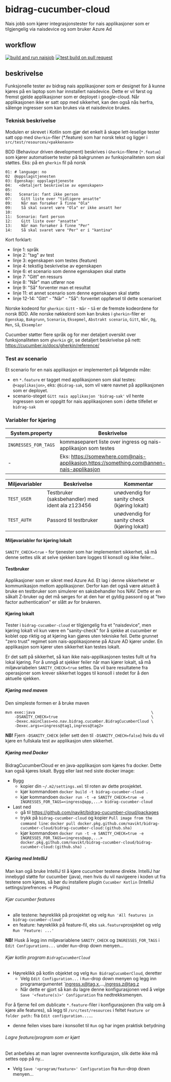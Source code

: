 # bidrag-cucumber-cloud
Nais jobb som kjører integrasjonstester for nais applikasjoner som er tilgjengelig via naisdevice og som bruker Azure Ad

## workflow
[![build and run naisjob](https://github.com/navikt/bidrag-cucumber-cloud/actions/workflows/build-and-run.yaml/badge.svg)](https://github.com/navikt/bidrag-cucumber-cloud/actions/workflows/build-and-run.yaml)
[![test build on pull request](https://github.com/navikt/bidrag-cucumber-cloud/actions/workflows/pr.yaml/badge.svg)](https://github.com/navikt/bidrag-cucumber-cloud/actions/workflows/pr.yaml)

## beskrivelse

Funksjonelle tester av bidrag nais applikasjoner som er designet for å kunne kjøres på en laptop som har innstallert naisdevice. Dette er vil først
og fremst gjelde applikasjoner som er deployet i google-cloud. Når applikasjonen ikke er satt opp med sikkerhet, kan den også nås herfra, sålenge
ingresser som kan brukes via et naisdevice brukes.

### Teknisk beskrivelse

Modulen er skrevet i Kotlin som gjør det enkelt å skape lett-leselige tester satt opp med `Gherkin`-filer (*.feature) som har norsk tekst og ligger i
`src/test/resources/<pakkenavn>`

BDD (Behaviour driven development) beskrives i `Gherkin`-filene (`*.featue`) som kjører automatiserte tester på bakgrunnen av funksjonaliteten som
skal støttes. Eks: på en `gherkin` fil på norsk 

```
01: # language: no
02  @oppslagstjenesten
03: Egenskap: oppslagstjeneste
04:   <detaljert beskrivelse av egenskapen>
05: 
06:   Scenario: fant ikke person
07:    Gitt liste over "tidligere ansatte"
09:    Når man forsøker å finne "Ola"
09:    Så skal svaret være "Ola" er ikke ansatt her
10:
11:  Scenario: fant person
12:    Gitt liste over "ansatte"
13:    Når man forsøker å finne "Per"
14:    Så skal svaret være "Per" er i "kantina"
```

Kort forklart:
- linje 1: språk
- linje 2: "tag" av test
- linje 3: egenskapen som testes (feature)
- linje 4: tekstlig beskrivelse av egenskapen
- linje 6: et scenario som denne egenskapen skal støtte
- linje 7: "Gitt" en ressurs
- linje 8: "Når" man utfører noe
- linje 9: "Så" forventer man et resultat
- linje 11: et annet scenario som denne egenskapen skal støtte
- linje 12-14: "Gitt" - "Når" - "Så": forventet oppførsel til dette scenarioet

Norske kodeord for `gherkin`: `Gitt` - `Når` - `Så` er de fremste kodeordene for norsk BDD.
Alle norske nøkkelord som kan brukes i `gherkin`-filer er `Egenskap`, `Bakgrunn`, `Scenario`, `Eksepmel`, `Abstrakt scenario`, `Gitt`, `Når`, `Og`,
`Men`, `Så`, `Eksempler`

Cucumber støtter flere språk og for mer detaljert oversikt over funksjonaliteten som `gherkin` gir, se detaljert beskrivelse på nett: 
<https://cucumber.io/docs/gherkin/reference/>

### Test av scenario

Et scenario for en nais applikasjon er implementert på følgende måte:
* en `*.feature` er tagget med applikasjonen som skal testes: `@<applikasjon>`, eks: `@bidrag-sak`, som vil være navnet på applikasjonen
  som er deployet.
* scenario-steget `Gitt nais applikasjon 'bidrag-sak'` vil hente ingressen som er oppgitt for nais applikasjonen som i dette tilfellet er `bidrag-sak`

### Variabler for kjøring
System.property | Beskrivelse | Kommentar
---|---|---
`INGRESSES_FOR_TAGS` | kommaseparert liste over ingress og nais-applikasjon som testes | nais-applikasjon blir også tolket som cucumber tag
| - | Eks: https://somewhere.com@nais-applikasjon,https://something.com@annen-nais-applikasjon | er argument til `BidragCucumberCloud.main(...)` 

Miljøvariabler | Beskrivelse | Kommentar
---|---|---
`TEST_USER` | Testbruker (saksbehandler) med ident ala z123456 | unødvendig for sanity check (kjøring lokalt) |
`TEST_AUTH` | Passord til testbruker | unødvendig for sanity check (kjøring lokalt) |

#### Miljøvariabler for kjøring lokalt

`SANITY_CHECK=true` - for tjenester som har implementert sikkerhet, så må denne settes slik at selve sjekken bare logges til konsoll og ikke feiler...

#### Testbruker

Applikasjoner som er sikret med Azure Ad. Et lag i denne sikkerhetet er kommunikasjon mellom applikasjoner. Derfor kan det også være aktuelt å bruke en
testbruker som simulerer en saksbehandler hos NAV. Dette er en såkalt Z-bruker og det må sørges for at den har et gyldig passord og at "two factor
authentication" er slått av for brukeren.

#### Kjøring lokalt

Tester i `bidrag-cucumber-cloud` er tilgjengelig fra et "naisdevice", men kjøring lokalt vil kun være en "sanity-check" for å sjekke at cucumber er
koblet opp riktig og at kjøring kan gjøres uten tekniske feil. Dette grunnet "zero trust" regimet som nais-applikasjonene på Azure AD kjører under. En
applikasjon som kjører uten sikkerhet kan testes lokalt.

Er det satt på sikkerhet, så kan ikke nais-applikasjonen testes fullt ut fra lokal kjøring. For å unngå at sjekker feiler når man kjører lokalt, så
må miljøvariabelen `SANITY_CHECK=true` settes. Da vil bare resultatene fra operasjoner som krever sikkerhet logges til konsoll i stedet for å den
aktuelle sjekken.

##### Kjøring med maven

Den simpleste formen er å bruke maven
```
mvn exec:java                                                   \
    -DSANITY_CHECK=true                                         \
    -Dexec.mainClass=no.nav.bidrag.cucumber.BidragCucumberCloud \
    -Dexec.args=<ingress@tag1,ingress@tag2> 
```
**NB!**
Fjern `-DSANITY_CHECK` (eller sett den til `-DSANITY_CHECH=false`) hvis du vil kjøre en fullskala test av applikasjon uten sikkerhet.

##### Kjøring med Docker

BidragCucumberCloud er en java-applikasjon som kjøres fra docker. Dette kan også kjøres lokalt. Bygg eller last ned siste docker image:
* Bygg
  * kopier din `~/.m2/settings.xml` til roten av dette prosjektet.
  * kjør kommandoen `docker build -t bidrag-cucumber-cloud .`
  * kjør kommandoen `docker run -t -e SANITY_CHECK=true -e INGRESSES_FOR_TAGS=<ingress@app,...> bidrag-cucumber-cloud`
* Last ned
  * gå til https://github.com/navikt/bidrag-cucumber-cloud/packages
  * trykk på `bidrag-cucumber-cloud` og kopier `Pull image from the command line`: `docker pull
    docker.pkg.github.com/navikt/bidrag-cucumber-cloud/bidrag-cucumber-cloud:(github.sha)`
  * kjør kommandoen `docker run -t -e SANITY_CHECK=true -e INGRESSES_FOR_TAGS=<ingress@app,...>
    docker.pkg.github.com/navikt/bidrag-cucumber-cloud/bidrag-cucumber-cloud:(github.sha) .`

##### Kjøring med IntelliJ

Man kan ogå bruke IntelliJ til å kjøre cucumber testene direkte. IntelliJ har innebygd støtte for cucumber (java), men hvis du vil navigeere i koden
ut fra testene som kjøres, så bør du installere plugin `Cucumber Kotlin` (IntelliJ settings/prefrences -> Plugins)

###### Kjør cucumber features
* alle testene: høyreklikk på prosjektet og velg `Run 'All features in bidrag-cucumber-cloud'`
* en feature: høyreklikk på feature-fil, eks `sak.feature`prosjektet og velg `Run 'Feature: ...'`

**NB!**
Husk å legg inn miljøvariablene `SANITY_CHECK` og `INGRESSES_FOR_TAGS` i `Edit Configurations...` under `Run`-drop down menyen...

###### Kjør kotlin program `BidragCucumberCloud`
* Høyreklikk på kotlin objektet og velg `Run BidragCucumberCloud`, deretter 
  * Velg `Edit Configuration...` i `Run`-drop down menyen og legg inn programargumentet `ingress.x@tag.x,...,ingress.z@tag.z 
  * Når dette er gjort så kan du lagre denne konfigurasjonen ved å velge `Save '<feature(s)>' Configuration` fra nedtrekksmenyen.
  
For å fjerne feil om dublicate `*.feature`-filer i konfigurasjonen (fra valg om å kjøre alle features), så legg til `/src/test/resources` i feltet
`Feature or folder path:` fra `Edit configuration...`...
* denne feilen vises bare i konsollet til `Run` og har ingen praktisk betydning

###### Lagre feature/program som er kjørt
Det anbefales at man lagrer ovennevnte konfigurasjon, slik dette ikke må settes opp på ny...
* Velg `Save '<program/feature>' Configuration` fra `Run`-drop down menyen...
